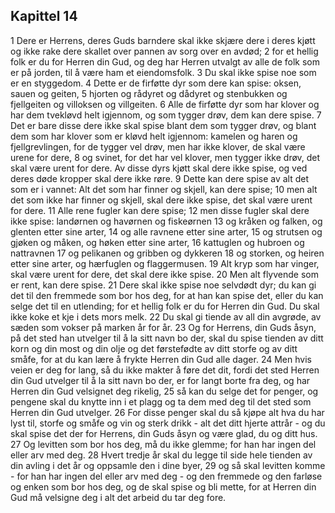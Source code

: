 ## Kapittel 14

1 Dere er Herrens, deres Guds barndere skal ikke skjære dere i deres kjøtt og ikke rake dere skallet over pannen av sorg over en avdød;
2 for et hellig folk er du for Herren din Gud, og deg har Herren utvalgt av alle de folk som er på jorden, til å være ham et eiendomsfolk.
3 Du skal ikke spise noe som er en styggedom.
4 Dette er de firføtte dyr som dere kan spise: oksen, sauen og geiten,
5 hjorten og rådyret og dådyret og stenbukken og fjellgeiten og villoksen og villgeiten.
6 Alle de firføtte dyr som har klover og har dem tvekløvd helt igjennom, og som tygger drøv, dem kan dere spise.
7 Det er bare disse dere ikke skal spise blant dem som tygger drøv, og blant dem som har klover som er kløvd helt igjennom: kamelen og haren og fjellgrevlingen, for de tygger vel drøv, men har ikke klover, de skal være urene for dere,
8 og svinet, for det har vel klover, men tygger ikke drøv, det skal være urent for dere. Av disse dyrs kjøtt skal dere ikke spise, og ved deres døde kropper skal dere ikke røre.
9 Dette kan dere spise av alt det som er i vannet: Alt det som har finner og skjell, kan dere spise;
10 men alt det som ikke har finner og skjell, skal dere ikke spise, det skal være urent for dere.
11 Alle rene fugler kan dere spise;
12 men disse fugler skal dere ikke spise: landørnen og havørnen og fiskeørnen
13 og kråken og falken, og glenten etter sine arter,
14 og alle ravnene etter sine arter,
15 og strutsen og gjøken og måken, og høken etter sine arter,
16 kattuglen og hubroen og nattravnen
17 og pelikanen og gribben og dykkeren
18 og storken, og heiren etter sine arter, og hærfuglen og flaggermusen.
19 Alt kryp som har vinger, skal være urent for dere, det skal dere ikke spise.
20 Men alt flyvende som er rent, kan dere spise.
21 Dere skal ikke spise noe selvdødt dyr; du kan gi det til den fremmede som bor hos deg, for at han kan spise det, eller du kan selge det til en utlending; for et hellig folk er du for Herren din Gud. Du skal ikke koke et kje i dets mors melk.
22 Du skal gi tiende av all din avgrøde, av sæden som vokser på marken år for år.
23 Og for Herrens, din Guds åsyn, på det sted han utvelger til å la sitt navn bo der, skal du spise tienden av ditt korn og din most og din olje og det førstefødte av ditt storfe og av ditt småfe, for at du kan lære å frykte Herren din Gud alle dager.
24 Men hvis veien er deg for lang, så du ikke makter å føre det dit, fordi det sted Herren din Gud utvelger til å la sitt navn bo der, er for langt borte fra deg, og har Herren din Gud velsignet deg rikelig,
25 så kan du selge det for penger, og pengene skal du knytte inn i et plagg og ta dem med deg til det sted som Herren din Gud utvelger.
26 For disse penger skal du så kjøpe alt hva du har lyst til, storfe og småfe og vin og sterk drikk - alt det ditt hjerte attrår - og du skal spise det der for Herrens, din Guds åsyn og være glad, du og ditt hus.
27 Og levitten som bor hos deg, må du ikke glemme; for han har ingen del eller arv med deg.
28 Hvert tredje år skal du legge til side hele tienden av din avling i det år og oppsamle den i dine byer,
29 og så skal levitten komme - for han har ingen del eller arv med deg - og den fremmede og den farløse og enken som bor hos deg, og de skal spise og bli mette, for at Herren din Gud må velsigne deg i alt det arbeid du tar deg fore.
